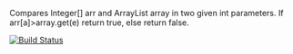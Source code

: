 Compares Integer[] arr and ArrayList<Integer> array in two given int parameters. If arr[a]>array.get(e) return true, else return false.

[![Build Status](https://travis-ci.org/berksigin/myDemoApp2.svg?branch=master)](https://travis-ci.org/berksigin/myDemoApp2)